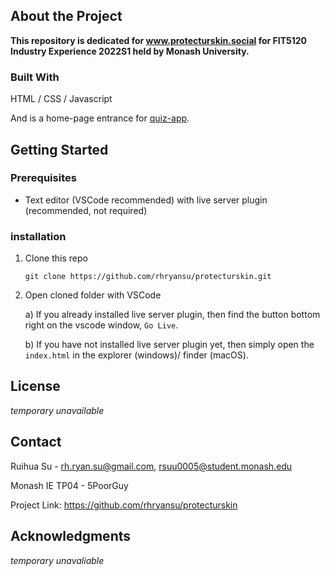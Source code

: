 ## About the Project

**This repository is dedicated for www.protecturskin.social for FIT5120 Industry Experience 2022S1 held by Monash University.**

### Built With

HTML / CSS / Javascript

And is a home-page entrance for [quiz-app](https://github.com/rhryansu/quiz-app).



## Getting Started


### Prerequisites

* Text editor (VSCode recommended) with live server plugin (recommended, not required)


### installation

1. Clone this repo

   ```git clone https://github.com/rhryansu/protecturskin.git```

2. Open cloned folder with VSCode

   a) If you already installed live server plugin, then find the button bottom right on the vscode window, `Go Live`.

   b) If you have not installed live server plugin yet, then simply open the `index.html`  in the explorer (windows)/ finder (macOS).



## License

*temporary unavailable*



## Contact

Ruihua Su - rh.ryan.su@gmail.com, rsuu0005@student.monash.edu

Monash IE TP04 - 5PoorGuy

Project Link: https://github.com/rhryansu/protecturskin



## Acknowledgments

*temporary unavaliable*
